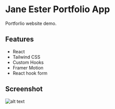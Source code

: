 # Jane Ester Portfolio App

Portforlio website demo.

## Features

- React
- Tailwind CSS
- Custom Hooks
- Framer Motion
- React hook form

## Screenshot
![alt text](https://jane-esper-portfolio.netlify.app/assets/jane-esper-full-screenshot.png)